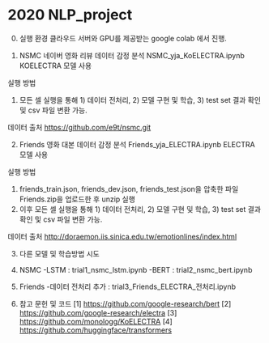 # 2020 NLP_project

0. 실행 환경
클라우드 서버와 GPU를 제공받는 google colab 에서 진행.


1. NSMC 네이버 영화 리뷰 데이터 감정 분석
NSMC_yja_KoELECTRA.ipynb
KOELECTRA 모델 사용

실행 방법
1. 모든 셀 실행을 통해 1) 데이터 전처리, 2) 모델 구현 및 학습, 3) test set 결과 확인 및 csv 파일 변환 가능.

데이터 출처
https://github.com/e9t/nsmc.git


2. Friends 영화 대본 데이터 감정 분석
Friends_yja_ELECTRA.ipynb
ELECTRA 모델 사용

실행 방법
1. friends_train.json, friends_dev.json, friends_test.json을 압축한 파일 Friends.zip을 업로드한 후 unzip 실행
2. 이후 모든 셀 실행을 통해 1) 데이터 전처리, 2) 모델 구현 및 학습, 3) test set 결과 확인 및 csv 파일 변환 가능.

데이터 출처
http://doraemon.iis.sinica.edu.tw/emotionlines/index.html



3. 다른 모델 및 학습방법 시도

1. NSMC 
   -LSTM : trial1_nsmc_lstm.ipynb
   -BERT : trial2_nsmc_bert.ipynb
2. Friends 
   -데이터 전처리 추가 : trial3_Friends_ELECTRA_전처리.ipynb
   
   
   
  
4. 참고 문헌 및 코드
[1] https://github.com/google-research/bert
[2] https://github.com/google-research/electra
[3] https://github.com/monologg/KoELECTRA
[4] https://github.com/huggingface/transformers

